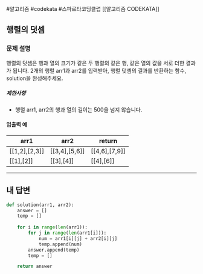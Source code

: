 #알고리즘 #codekata #스파르타코딩클럽 [[알고리즘 CODEKATA]]

## 행렬의 덧셈

### 문제 설명

행렬의 덧셈은 행과 열의 크기가 같은 두 행렬의 같은 행, 같은 열의 값을 서로 더한 결과가 됩니다. 2개의 행렬 arr1과 arr2를 입력받아, 행렬 덧셈의 결과를 반환하는 함수, solution을 완성해주세요.
##### 제한사항
- 행렬 arr1, arr2의 행과 열의 길이는 500을 넘지 않습니다.
#### 입출력 예

| arr1              | arr2              | return            |
| ----------------- | ----------------- | ----------------- |
| \[\[1,2],\[2,3]\] | \[\[3,4],\[5,6]\] | \[\[4,6],\[7,9]\] |
| \[\[1],\[2]\]     | \[\[3],\[4]\]     | \[\[4],\[6]\]     |

---

## 내 답변

```python
def solution(arr1, arr2):
    answer = []
    temp = []
    
    for i in range(len(arr1)):
        for j in range(len(arr1[i])):
            num = arr1[i][j] + arr2[i][j]
            temp.append(num)
        answer.append(temp)
        temp = []

    return answer
```
 